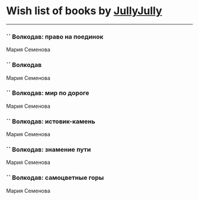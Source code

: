 # Wish list of books by [JullyJully](https://plus.google.com/u/0/117443283415472077372/)
---

### `` Волкодав: право на поединок
Мария Семенова

### `` Волкодав
Мария Семенова

### `` Волкодав: мир по дороге
Мария Семенова

### `` Волкодав: истовик-камень
Мария Семенова

### `` Волкодав: знамение пути
Мария Семенова

### `` Волкодав: самоцветные горы
Мария Семенова

